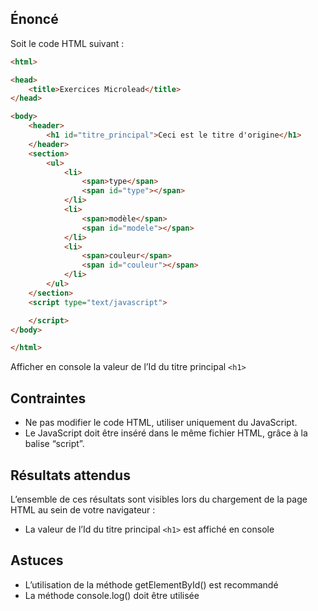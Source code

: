 ## Énoncé

Soit le code HTML suivant :

```html
<html>

<head>
    <title>Exercices Microlead</title>
</head>

<body>
    <header>
        <h1 id="titre_principal">Ceci est le titre d'origine</h1>
    </header>
    <section>
        <ul>
            <li>
                <span>type</span>
                <span id="type"></span>
            </li>
            <li>
                <span>modèle</span>
                <span id="modele"></span>
            </li>
            <li>
                <span>couleur</span>
                <span id="couleur"></span>
            </li>
        </ul>
    </section>
    <script type="text/javascript">

    </script>
</body>

</html>
```

Afficher en console la valeur de l’Id du titre principal ```<h1>```

## Contraintes

- Ne pas modifier le code HTML, utiliser uniquement du JavaScript.
- Le JavaScript doit être inséré dans le même fichier HTML, grâce à la balise “script”.

## Résultats attendus

L’ensemble de ces résultats sont visibles lors du chargement de la page HTML au sein de votre navigateur :

- La valeur de l’Id du titre principal ```<h1>``` est affiché en console

## Astuces

- L’utilisation de la méthode getElementById() est recommandé
- La méthode console.log() doit être utilisée